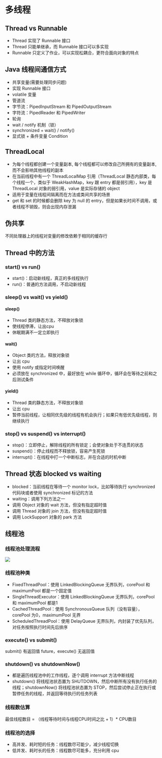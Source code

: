 # 多线程
## Thread vs Runnable
- Thread 实现了 Runnable 接口
- Thread 只能单继承，而 Runnable 接口可以多实现
- Runnable 只定义了作业，可以实现松耦合，更符合面向对象的特点

## Java 线程间通信方式
- 共享变量(需要处理同步问题)
 - 实现 Runnable 接口
 - volatile 变量
- 管道流
 - 字节流：PipedInputStream 和 PipedOutputStream
 - 字符流：PipedReader 和 PipedWriter
- 轮询
- wait / notify 机制（锁）
 - synchronized + wait() / notify()
 - 显式锁 + 条件变量 Condition

## ThreadLocal
- 为每个线程都创建一个变量副本, 每个线程都可以修改自己所拥有的变量副本, 而不会影响其他线程的副本
- 在当前线程中有一个 ThreadLocalMap 引用（ThreadLocal 静态内部类，每个线程一个，类似于 WeakHashMap，key 跟 entry 都是弱引用），key 是 ThreadLocal 对象的弱引用，value 是实际存储的 object
- 适用于变量在线程间隔离而在方法或类间共享的场景
- get 和 set 的时候都会删除 key 为 null 的 entry，但是如果长时间不调用，或者线程不销毁，则会出现内存泄漏

## 伪共享
不同处理器上的线程对变量的修改依赖于相同的缓存行

## Thread 中的方法
### start() vs run()
- start()：启动新线程，真正的多线程执行
- run()：普通的方法调用，不启动新线程

### sleep() vs wait() vs yield()
#### sleep()
- Thread 类的静态方法，不释放对象锁
- 使线程停滞，让出cpu
- 休眠期满不一定立即执行

#### wait()
- Object 类的方法，释放对象锁
- 让出 cpu
- 使用 notify 或指定时间唤醒
- 必须放在 synchronized 中，最好放在 while 循环中，循环会在等待之前和之后测试条件

#### yield()
- Thread 类的静态方法，不释放对象锁
- 让出 cpu
- 暂停当前线程，让相同优先级的线程有机会执行；如果只有低优先级线程，则继续执行

### stop() vs suspend() vs interrupt()
- stop()：立即停止，解除线程的所有锁定；会使对象处于不连贯的状态
- suspend()：停止线程而不释放锁，容易产生死锁
- interrupt()：在线程中打一个中断标志，并在合适的时机中断

## Thread 状态 blocked vs waiting
- blocked：当前线程在等待一个 monitor lock，比如等待执行 synchronized 代码块或者使用 synchronized 标记的方法
- waiting：调用下列方法之一
 - 调用 Object 对象的 wait 方法，但没有指定超时值
 - 调用 Thread 对象的 join 方法，但没有指定超时值
 - 调用 LockSupport 对象的 park 方法

## 线程池
### 线程池处理流程
![](http://osbdeld5c.bkt.clouddn.com/18-4-2/6345546.jpg)

### 线程池种类
- FixedThreadPool：使用 LinkedBlockingQueue 无界队列，corePool 和 maximumPool 都是一个固定值
- SingleThreadExecutor：使用 LinkedBlockingQueue 无界队列，corePool 和 maximumPool 都是1
- CachedThreadPool：使用 SynchronousQueue 队列（没有容量），corePool 为0，maximumPool 无界
- ScheduledThreadPool：使用 DelayQueue 无界队列，内封装了优先队列，对任务按照执行时间先后排序

### execute() vs submit()
submit() 有返回值 future，execute() 无返回值

### shutdown() vs shutdownNow()
- 都是遍历线程池中的工作线程，逐个调用 interrupt 方法中断线程
- shutdown() 将线程池状态置为 SHUTDOWN，然后中断所有没有执行任务的线程；shutdownNow() 将线程池状态置为 STOP，然后尝试停止正在执行或暂停任务的线程，并返回等待执行的任务列表

### 线程数估算
最佳线程数目 = （线程等待时间与线程CPU时间之比 + 1）* CPU数目

### 线程池的选择
- 高并发、耗时短的任务：线程数尽可能少，减少线程切换
- 低并发、耗时长的任务：线程数尽可能多，充分利用 cpu